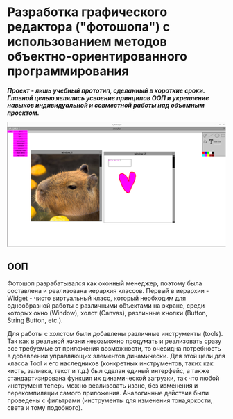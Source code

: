# Разработка графического редактора ("фотошопа") с использованием методов объектно-ориентированного программирования

***Проект - лишь учебный прототип, сделанный в короткие сроки. Главной целью являлись усвоение принципов ООП и укрепление навыков индивидуальной и совместной работы над объемным проектом.***

![](/resources/imgs/example.png?raw=true "Пример работы фотошопа.")

## ООП 

Фотошоп разрабатывался как оконный менеджер, поэтому была составлена и реализована иерархия классов. Первый в иерархии - Widget - чисто виртуальный класс, который необходим для однообразной работы с различными объектами на экране, среди которых окно (Window), холст (Canvas), различные кнопки (Button, String Button, etc.). 

Для работы с холстом были добавлены различные инструменты (tools). Так как в реальной жизни невозможно продумать и реализовать сразу все требуемые от приложения возможности, то очевидна потребность в добавлении управляющих элементов динамически. Для этой цели для класса Tool и его наследников (конкретных инструментов, таких как кисть, заливка, текст и т.д.) был сделан единый интерфейс, а также стандартизирована функция их динамической загрузки, так что любой инструмент теперь можно реализовать извне, без изменения и перекомпиляции самого приложения. Аналогичные действия были проведены с фильтрами (инструменты для изменения тона,яркости, света и тому подобного).


